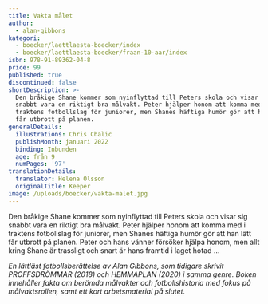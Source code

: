 ```yaml
---
title: Vakta målet
author:
  - alan-gibbons
kategori:
  - boecker/laettlaesta-boecker/index
  - boecker/laettlaesta-boecker/fraan-10-aar/index
isbn: 978-91-89362-04-8
price: 99
published: true
discontinued: false
shortDescription: >-
  Den bråkige Shane kommer som nyinflyttad till Peters skola och visar sig
  snabbt vara en riktigt bra målvakt. Peter hjälper honom att komma med i
  traktens fotbollslag för juniorer, men Shanes häftiga humör gör att han lätt
  får utbrott på planen.
generalDetails:
  illustrations: Chris Chalic
  publishMonth: januari 2022
  binding: Inbunden
  age: från 9
  numPages: '97'
translationDetails:
  translator: Helena Olsson
  originalTitle: Keeper
image: /uploads/boecker/vakta-malet.jpg
---
```

Den bråkige Shane kommer som nyinflyttad till Peters skola och visar sig snabbt vara en riktigt bra målvakt. Peter hjälper honom att komma med i traktens fotbollslag för juniorer, men Shanes häftiga humör gör att han lätt får utbrott på planen. Peter och hans vänner försöker hjälpa honom, men allt kring Shane är trassligt och snart är hans framtid i laget hotad ...

_En lättläst fotbollsberättelse av Alan Gibbons, som tidigare skrivit PROFFSDRÖMMAR (2018) och HEMMAPLAN (2020) i samma genre. Boken innehåller fakta om berömda målvakter och fotbollshistoria med fokus på målvaktsrollen, samt ett kort arbetsmaterial på slutet._
